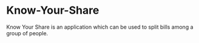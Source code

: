 # Know-Your-Share
Know Your Share is an application which can be used to split bills among a group of people.
